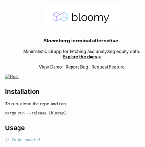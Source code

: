 <br />
<p align="center">
  <a href="https://raw.githubusercontent.com/quarterblue/bloomy/main/public/bloomy.png">
    <img width="50%" src="https://raw.githubusercontent.com/quarterblue/bloomy/main/public/bloomy.png" alt="bloomy logo">
  </a>

  <h3 align="center">Bloomberg terminal alternative.</h3>

  <p align="center">
    Minimalistic cli app for fetching and analyzing equity data.
    <br />
    <a href="https://github.com/quarterblue/bloomy"><strong>Explore the docs »</strong></a>
    <br />
    <br />
    <a href="https://github.com/quarterblue/bloomy">View Demo</a>
    ·
    <a href="https://github.com/quarterblue/bloomy/issues">Report Bug</a>
    ·
    <a href="https://github.com/quarterblue/bloomy/issuess">Request Feature</a>
  </p>
</p>

[![Rust](https://github.com/quarterblue/bloomy/actions/workflows/rust.yml/badge.svg)](https://github.com/quarterblue/bloomy/actions/workflows/rust.yml)

## Installation

To run, clone the repo and run
```
cargo run --release [bloomy]
```

## Usage

```rust
// To be updated
```
